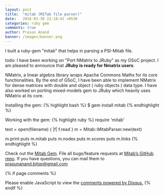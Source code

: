```yaml
---
layout: post
title:  "mitab (MITab file parser)"
date:   2016-03-30 22:18:41 +0530
categories: ruby gem
comments: true
author: Prasun Anand
banner: /images/banner.png
---
```

I built a ruby-gem "mitab" that helps in parsing a PSI-Mitab file.

todo:
I have been working on "Port NMatrix to JRuby" as my GSoC project. I am pleased to announce that **JRuby is ready for Nmatrix users**.

NMatrix, a linear algebra library wraps Apache Commons Maths for its core functionalities. By the end of GSoC, I have been able to implement NMatrix for dense matrices with double and object ( ruby objects ) data type. I have also worked on porting mixed-models gem to JRuby which heavily uses NMatrix at its core.


Installing the gem:
{% highlight bash %}
$ gem install mitab
{% endhighlight %}


Working with the gem:
{% highlight ruby %}
require 'mitab'

text = open(filename) { |f| f.read }
m = Mitab::MitabParser.new(text)

m.print
puts m.mitab
puts m.nodes
puts m.scores
puts m.links
{% endhighlight %}

Check out the [Mitab Gem][mitab-gem]. File all bugs/feature requests at [Mitab’s GitHub repo][mitab-gh]. If you have questions, you can mail them to [prasunanand.bitsp@gmail.com][prasun-mail]

[mitab-gem]: https://rubygems.org/gems/mitab
[mitab-gh]: https://github.com/prasunanand/mitab
[prasun-mail]: mail-to:prasunanand.bitsp@gmail.com

{% if page.comments %}
<div id="disqus_thread"></div>
<script>
/**
* RECOMMENDED CONFIGURATION VARIABLES: EDIT AND UNCOMMENT THE SECTION BELOW TO INSERT DYNAMIC VALUES FROM YOUR PLATFORM OR CMS.
* LEARN WHY DEFINING THESE VARIABLES IS IMPORTANT: https://disqus.com/admin/universalcode/#configuration-variables
*/
/*
var disqus_config = function () {
this.page.url = PAGE_URL; // Replace PAGE_URL with your page's canonical URL variable
this.page.identifier = PAGE_IDENTIFIER; // Replace PAGE_IDENTIFIER with your page's unique identifier variable
};
*/
(function() { // DON'T EDIT BELOW THIS LINE
var d = document, s = d.createElement('script');

s.src = '//prasunanandblog.disqus.com/embed.js';

s.setAttribute('data-timestamp', +new Date());
(d.head || d.body).appendChild(s);
})();
</script>
<noscript>Please enable JavaScript to view the <a href="https://disqus.com/?ref_noscript" rel="nofollow">comments powered by Disqus.</a></noscript>
{% endif %}
